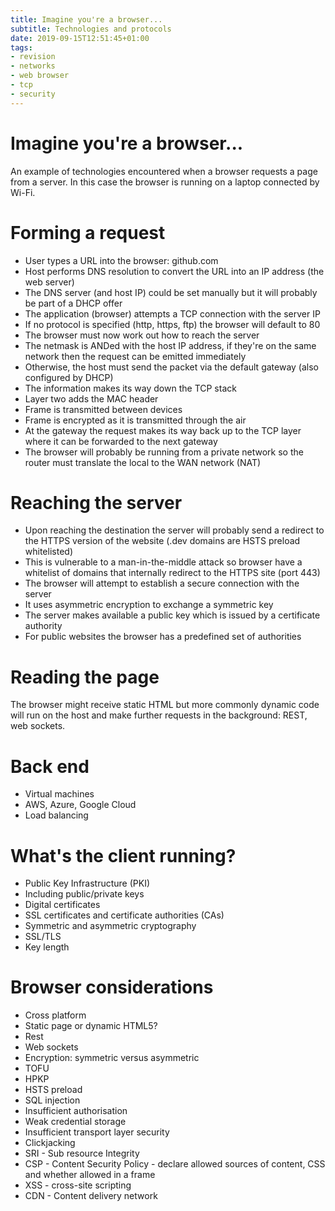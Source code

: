 ```yaml
---
title: Imagine you're a browser...
subtitle: Technologies and protocols
date: 2019-09-15T12:51:45+01:00
tags:
- revision
- networks
- web browser
- tcp
- security
---
```


# Imagine you're a browser...

An example of technologies encountered when a browser requests a page from a
server. In this case the browser is running on a laptop connected by Wi-Fi.

# Forming a request
- User types a URL into the browser: github.com
- Host performs DNS resolution to convert the URL into an IP address (the web
server)
- The DNS server (and host IP) could be set manually but it will probably be
part of a DHCP offer
- The application (browser) attempts a TCP connection with the server IP
- If no protocol is specified (http, https, ftp) the browser will default to 80
- The browser must now work out how to reach the server
- The netmask is ANDed with the host IP address, if they're on the same network
then the request can be emitted immediately
- Otherwise, the host must send the packet via the default gateway (also
configured by DHCP)
- The information makes its way down the TCP stack
- Layer two adds the MAC header
- Frame is transmitted between devices
- Frame is encrypted as it is transmitted through the air
- At the gateway the request makes its way back up to the TCP layer where it
can be forwarded to the next gateway
- The browser will probably be running from a private network so the router
must translate the local to the WAN network (NAT)

# Reaching the server
- Upon reaching the destination the server will probably send a redirect to the
HTTPS version of the website (.dev domains are HSTS preload whitelisted)
- This is vulnerable to a man-in-the-middle attack so browser have a whitelist
of domains that internally redirect to the HTTPS site (port 443)
- The browser will attempt to establish a secure connection with the server
- It uses asymmetric encryption to exchange a symmetric key
- The server makes available a public key which is issued by a certificate
authority
- For public websites the browser has a predefined set of authorities

# Reading the page
The browser might receive static HTML but more commonly dynamic code will run
on the host and make further requests in the background: REST, web sockets.

# Back end
- Virtual machines
- AWS, Azure, Google Cloud
- Load balancing

# What's the client running?
- Public Key Infrastructure (PKI)
- Including public/private keys
- Digital certificates
- SSL certificates and certificate authorities (CAs)
- Symmetric and asymmetric cryptography
- SSL/TLS
- Key length

# Browser considerations
- Cross platform
- Static page or dynamic HTML5?
- Rest
- Web sockets
- Encryption: symmetric versus asymmetric
- TOFU
- HPKP
- HSTS preload
- SQL injection
- Insufficient authorisation
- Weak credential storage
- Insufficient transport layer security
- Clickjacking
- SRI - Sub resource Integrity
- CSP - Content Security Policy - declare allowed sources of content, CSS and
whether allowed in a frame
- XSS - cross-site scripting
- CDN - Content delivery network
